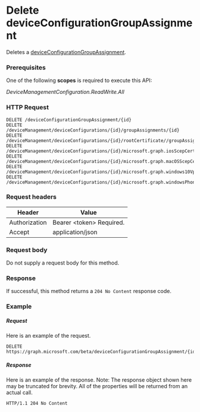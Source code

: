 ﻿# Delete deviceConfigurationGroupAssignment
Deletes a [deviceConfigurationGroupAssignment](../resources/intune_deviceconfig_deviceconfigurationgroupassignment.md).
### Prerequisites
One of the following **scopes** is required to execute this API:

*DeviceManagementConfiguration.ReadWrite.All*
### HTTP Request
<!-- {
  "blockType": "ignored"
}
-->
```http
DELETE /deviceConfigurationGroupAssignment/{id}
DELETE /deviceManagement/deviceConfigurations/{id}/groupAssignments/{id}
DELETE /deviceManagement/deviceConfigurations/{id}/rootCertificate//groupAssignments/{id}
DELETE /deviceManagement/deviceConfigurations/{id}/microsoft.graph.iosScepCertificateProfile/rootCertificate//groupAssignments/{id}
DELETE /deviceManagement/deviceConfigurations/{id}/microsoft.graph.macOSScepCertificateProfile/rootCertificate//groupAssignments/{id}
DELETE /deviceManagement/deviceConfigurations/{id}/microsoft.graph.windows10VpnConfiguration/identityCertificate//groupAssignments/{id}
DELETE /deviceManagement/deviceConfigurations/{id}/microsoft.graph.windowsPhone81VpnConfiguration/identityCertificate//groupAssignments/{id}
```

### Request headers
|Header|Value|
|---|---|
|Authorization|Bearer &lt;token&gt; Required.|
|Accept|application/json|

### Request body
Do not supply a request body for this method.

### Response
If successful, this method returns a `204 No Content` response code.

### Example
##### Request
Here is an example of the request.
```http
DELETE https://graph.microsoft.com/beta/deviceConfigurationGroupAssignment/{id}
```

##### Response
Here is an example of the response. Note: The response object shown here may be truncated for brevity. All of the properties will be returned from an actual call.
```http
HTTP/1.1 204 No Content
```



